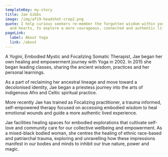 ```yaml
---
templateKey: my-story
title: Jae Gibbs
image: /img/af19-headshot-crop2.png
quote: I help curious seekers re-member the forgotten wisdom within your bodies
  and hearts, to explore a more courageous, connected and authentic life
pageLink:
  label: About Yoga
  link: /about
---
```

A Yogini, Embodied Mystic and Focalizing Somatic Therapist, Jae began her own healing and empowerment journey with Yoga in 2002. In 2015 she began leading classes, sharing the ancient wisdom, practices and her personal learnings. 

As a part of reclaiming her ancestral lineage and move toward a decolonised identity, Jae began a priestess journey into the arts of indigenous Afro and Celtic spiritual practice.

More recently Jae has trained as Focalizing practitioner, a trauma informed, self-empowered therapy focused on accessing embodied wisdom to heal emotional wounds and guide a more authentic lived experience.

Jae facilities healing spaces for embodied explorations that cultivate self-love and community care for our collective wellbeing and empowerment. As a mixed-black bodied woman, she centres the healing of ethnic race-based and patriarchal trauma, exploring and unravelling how these impressions manifest in our bodies and minds to inhibit our true nature, power and magic.